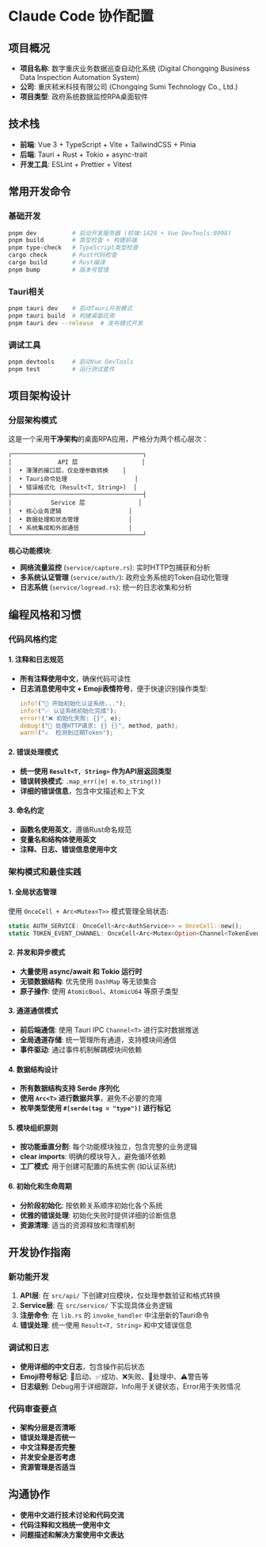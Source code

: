 # Claude Code 协作配置

## 项目概况
- **项目名称**: 数字重庆业务数据巡查自动化系统 (Digital Chongqing Business Data Inspection Automation System)
- **公司**: 重庆秫米科技有限公司 (Chongqing Sumi Technology Co., Ltd.)
- **项目类型**: 政府系统数据监控RPA桌面软件

## 技术栈
- **前端**: Vue 3 + TypeScript + Vite + TailwindCSS + Pinia
- **后端**: Tauri + Rust + Tokio + async-trait
- **开发工具**: ESLint + Prettier + Vitest

## 常用开发命令

### 基础开发
```bash
pnpm dev          # 启动开发服务器 (前端:1420 + Vue DevTools:8098)
pnpm build        # 类型检查 + 构建前端
pnpm type-check   # TypeScript类型检查
cargo check       # Rust代码检查
cargo build       # Rust编译
pnpm bump         # 版本号管理
```

### Tauri相关
```bash
pnpm tauri dev    # 启动Tauri开发模式
pnpm tauri build  # 构建桌面应用
pnpm tauri dev --release  # 发布模式开发
```

### 调试工具
```bash
pnpm devtools     # 启动Vue DevTools
pnpm test         # 运行测试套件
```

## 项目架构设计

### 分层架构模式
这是一个采用**干净架构**的桌面RPA应用，严格分为两个核心层次：

```
┌─────────────────────────────────────┐
│             API 层                  │  
│  • 薄薄的接口层，仅处理参数转换    │
│  • Tauri命令处理                   │
│  • 错误格式化 (Result<T, String>)  │
├─────────────────────────────────────┤
│           Service 层               │
│  • 核心业务逻辑                   │
│  • 数据处理和状态管理              │
│  • 系统集成和外部通信              │
└─────────────────────────────────────┘
```

**核心功能模块**:
- **网络流量监控** (`service/capture.rs`): 实时HTTP包捕获和分析
- **多系统认证管理** (`service/auth/`): 政府业务系统的Token自动化管理  
- **日志系统** (`service/logread.rs`): 统一的日志收集和分析

## 编程风格和习惯

### 代码风格约定

#### 1. 注释和日志规范
- **所有注释使用中文**，确保代码可读性
- **日志消息使用中文 + Emoji表情符号**，便于快速识别操作类型:
  ```rust
  info!("🚀 开始初始化认证系统...");
  info!("✅ 认证系统初始化完成");
  error!("❌ 初始化失败: {}", e);
  debug!("🔄 处理HTTP请求: {} {}", method, path);
  warn!("⚠️  检测到过期Token");
  ```

#### 2. 错误处理模式
- **统一使用 `Result<T, String>` 作为API层返回类型**
- **错误转换模式**: `.map_err(|e| e.to_string())`
- **详细的错误信息**，包含中文描述和上下文

#### 3. 命名约定
- **函数名使用英文**，遵循Rust命名规范  
- **变量名和结构体使用英文**
- **注释、日志、错误信息使用中文**

### 架构模式和最佳实践

#### 1. 全局状态管理
使用 `OnceCell + Arc<Mutex<T>>` 模式管理全局状态:
```rust
static AUTH_SERVICE: OnceCell<Arc<AuthService>> = OnceCell::new();
static TOKEN_EVENT_CHANNEL: OnceCell<Arc<Mutex<Option<Channel<TokenEvent>>>>> = OnceCell::new();
```

#### 2. 并发和异步模式
- **大量使用 async/await 和 Tokio 运行时**
- **无锁数据结构**: 优先使用 `DashMap` 等无锁集合
- **原子操作**: 使用 `AtomicBool`、`AtomicU64` 等原子类型

#### 3. 通道通信模式
- **前后端通信**: 使用 Tauri IPC `Channel<T>` 进行实时数据推送
- **全局通道存储**: 统一管理所有通道，支持模块间通信
- **事件驱动**: 通过事件机制解耦模块间依赖

#### 4. 数据结构设计
- **所有数据结构支持 Serde 序列化**
- **使用 `Arc<T>` 进行数据共享**，避免不必要的克隆
- **枚举类型使用 `#[serde(tag = "type")]` 进行标记**

#### 5. 模块组织原则
- **按功能垂直分割**: 每个功能模块独立，包含完整的业务逻辑
- **clear imports**: 明确的模块导入，避免循环依赖
- **工厂模式**: 用于创建可配置的系统实例 (如认证系统)

#### 6. 初始化和生命周期
- **分阶段初始化**: 按依赖关系顺序初始化各个系统
- **优雅的错误处理**: 初始化失败时提供详细的诊断信息
- **资源清理**: 适当的资源释放和清理机制

## 开发协作指南

### 新功能开发
1. **API层**: 在 `src/api/` 下创建对应模块，仅处理参数验证和格式转换
2. **Service层**: 在 `src/service/` 下实现具体业务逻辑
3. **注册命令**: 在 `lib.rs` 的 `invoke_handler` 中注册新的Tauri命令
4. **错误处理**: 统一使用 `Result<T, String>` 和中文错误信息

### 调试和日志
- **使用详细的中文日志**，包含操作前后状态
- **Emoji符号标记**: 🚀启动、✅成功、❌失败、🔄处理中、⚠️警告等
- **日志级别**: Debug用于详细跟踪，Info用于关键状态，Error用于失败情况

### 代码审查要点
- **架构分层是否清晰**
- **错误处理是否统一**
- **中文注释是否完整**
- **并发安全是否考虑**
- **资源管理是否适当**

## 沟通协作
- **使用中文进行技术讨论和代码交流**
- **代码注释和文档统一使用中文**
- **问题描述和解决方案使用中文表达**
